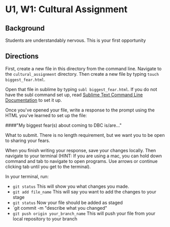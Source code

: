 # U1, W1: Cultural Assignment

## Background
Students are understandably nervous. This is your first opportunity

## Directions

First, create a new file in this directory from the command line. Navigate to the `cultural_assignment` directory. Then create a new file by typing `touch biggest_fear.html`. 

Open that file in sublime by typing `subl biggest_fear.html`. If you do not have the subl command set up, read <a href="https://www.sublimetext.com/docs/2/osx_command_line.html" target="_blank"> Sublime Text Command Line Documentation</a> to set it up. 

Once you've opened your file, write a response to the prompt using the HTML you've learned to set up the file: 

####"My biggest fear(s) about coming to DBC is/are..."


What to submit. 
There is no length requirement, but we want you to be open to sharing your fears. 

When you finish writing your response, save your changes locally. Then navigate to your terminal (HINT: If you are using a mac, you can hold down command and tab to navigate to open programs. Use arrows or continue clicking tab until you get to the terminal). 

In your terminal, run: 

- `git status` This will show you what changes you made. 
- `git add file_name` This will say you want to add the changes to your stage
- `git status` Now your file should be added as staged
- `git commit -m "describe what you changed"
- `git push origin your_branch_name` This will push your file from your local repository to your branch 